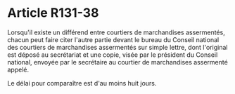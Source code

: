 # Article R131-38

Lorsqu'il existe un différend entre courtiers de marchandises assermentés, chacun peut faire citer l'autre partie devant le bureau du Conseil national des courtiers de marchandises assermentés sur simple lettre, dont l'original est déposé au secrétariat et une copie, visée par le président du Conseil national, envoyée par le secrétaire au courtier de marchandises assermenté appelé.

Le délai pour comparaître est d'au moins huit jours.
